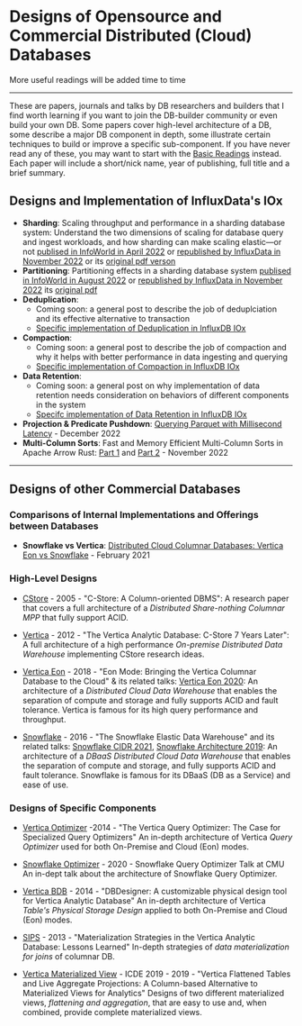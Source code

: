# Designs of Opensource and Commercial Distributed (Cloud) Databases

More useful readings will be added time to time

--------------------------------------

These are papers, journals and talks by DB researchers and builders that I find worth learning if you want to join the DB-builder community or even build your own DB. Some papers cover high-level architecture of a DB, some describe a major DB component in depth, some illustrate certain techniques to build or improve a specific sub-component. If you have never read any of these, you may want to start with the [Basic Readings](basic_readings.md) instead. Each paper will include a short/nick name, year of publishing, full title and a brief summary.

## Designs and Implementation of InfluxData's IOx

* **Sharding**: Scaling throughput and performance in a sharding database system: Understand the two dimensions of scaling for database query and ingest workloads, and how sharding can make scaling elastic—or not [publised in InfoWorld in April 2022](https://www.infoworld.com/article/3656915/scaling-throughput-and-performance-in-a-sharding-database-system.html) or [republished by InfluxData in November 2022](https://www.influxdata.com/blog/scaling-throughput-performance-sharding-database-system/) or its [original pdf verson](scaling_throughput_and_performance_in_a_sharidng_DB.pdf)
* **Partitioning**: Partitioning effects in a sharding database system [publised in InfoWorld in August 2022](https://www.infoworld.com/article/3666513/partitioning-for-performance-in-a-sharding-database-system.html) or [republished by InfluxData in November 2022](https://www.influxdata.com/blog/partitioning-performance-sharding-database-system/)  its [original pdf](partitioning_effects_in_a_sharding_database.pdf)
* **Deduplication**:
  * Coming soon: a general post to describe the job of deduplciation and its effective alternative to transaction
  * [Specific implementation of Deduplication in InfluxDB IOx](https://github.com/influxdata/influxdb_iox/blob/main/docs/dedup_and_sort.md)
* **Compaction**:
  * Coming soon: a general post to describe the job of compaction and why it helps with better performance in data ingesting and querying
  * [Specific implementation of Compaction in InfluxDB IOx](https://github.com/influxdata/influxdb_iox/blob/main/docs/compactor.md)
* **Data Retention**:
  * Coming soon: a general post on why implementation of data retention needs consideration on behaviors of different components in the system
  * [Specifc implementation of Data Retention in InfluxDB IOx](https://github.com/influxdata/influxdb_iox/blob/main/docs/retention_policy.md)
* **Projection & Predicate Pushdown**: [Querying Parquet with Millisecond Latency](https://www.influxdata.com/blog/querying-parquet-millisecond-latency/) - December 2022
* **Multi-Column Sorts**: Fast and Memory Efficient Multi-Column Sorts in Apache Arrow Rust: [Part 1](https://arrow.apache.org/blog/2022/11/07/multi-column-sorts-in-arrow-rust-part-1/) and [Part 2](https://arrow.apache.org/blog/2022/11/07/multi-column-sorts-in-arrow-rust-part-2/) - November 2022

--------------------------------------

## Designs of other Commercial Databases

### Comparisons of Internal Implementations and Offerings between Databases
* **Snowflake vs Vertica**: [Distributed Cloud Columnar Databases: Vertica Eon vs Snowflake](vertica_snowflake.md) - February 2021

### High-Level Designs
* [CStore](https://web.archive.org/web/20100619191833/http://db.lcs.mit.edu/projects/cstore/vldb.pf) - 2005 - "C-Store: A Column-oriented DBMS": A research paper that covers a full architecture of a *Distributed Share-nothing Columnar MPP* that fully support ACID.

* [Vertica](https://vldb.org/pvldb/vol5/p1790_andrewlamb_vldb2012.pdf) - 2012 - "The Vertica Analytic Database: C-Store 7 Years Later": A full architecture of a high performance *On-premise Distributed Data Warehouse* implementing CStore research ideas.

* [Vertica Eon](https://www.vertica.com/wp-content/uploads/2018/05/Vertica_EON_SIGMOD_Paper.pdf) - 2018 - "Eon Mode: Bringing the Vertica Columnar Database to the Cloud" & its related talks: [Vertica Eon 2020](https://www.thecube.net/vertica-bigdata-2020/content/Videos/GGE42drgkAHfYoFbn): An architecture of a *Distributed Cloud Data Warehouse* that enables the separation of compute and storage and fully supports ACID and fault tolerance. Vertica is famous for its high query performance and throughput.

* [Snowflake](http://pages.cs.wisc.edu/~remzi/Classes/739/Fall2018/Papers/p215-dageville-snowflake.pdf) - 2016 - "The Snowflake Elastic Data Warehouse" and its related talks: [Snowflake CIDR 2021](https://www.youtube.com/watch?v=0K7h7WvC6D4), [Snowflake Architecture 2019](https://www.youtube.com/watch?v=dxrEHqMFUWI): An architecture of a *DBaaS Distributed Cloud Data Warehouse* that enables the separation of compute and storage, and fully supports ACID and fault tolerance. Snowflake is famous for its DBaaS (DB as a Service) and ease of use.

### Designs of Specific Components

* [Vertica Optimizer](https://www.researchgate.net/profile/Nga_Tran6/publication/269306314_The_Vertica_Query_Optimizer_The_case_for_specialized_query_optimizers/links/55aeb17208aed9b7dcdda55f.pdf) -2014 - "The Vertica Query Optimizer: The Case for Specialized Query Optimizers"
An in-depth architecture of Vertica *Query Optimizer* used for both On-Premise and Cloud (Eon) modes.
* [Snowflake Optimizer](https://www.youtube.com/watch?v=CPWn1SZUZqE&feature=youtu.be) - 2020 - Snowflake Query Optimizer Talk at CMU
An in-dept talk about the architecture of Snowflake Query Optimizer.

* [Vertica BDB](https://ieeexplore.ieee.org/document/6816725) - 2014 - "DBDesigner: A customizable physical design tool for Vertica Analytic Database"
An in-depth architecture of Vertica *Table's Physical Storage Design* applied to both On-Premise and Cloud (Eon) modes.

* [SIPS](https://15721.courses.cs.cmu.edu/spring2019/papers/15-execution/shrinivas-icde2013.pdf) - 2013 - "Materialization Strategies in the Vertica Analytic Database: Lessons Learned"
In-depth strategies of *data materialization for joins* of columnar DB.

* [Vertica Materialized View](https://github.com/NGA-TRAN/Notes/blob/main/Papers/FlattenedTable_LiveAggregateProjecttions.pdf) - ICDE 2019 - 2019 - "Vertica Flattened Tables and Live Aggregate Projections: A Column-based Alternative to Materialized Views for Analytics"
Designs of two different materialized views, *flattening and aggregation*, that are easy to use and, when combined, provide complete materialized views.
